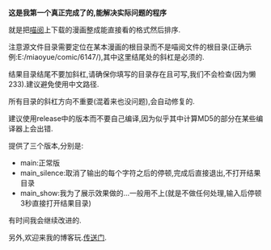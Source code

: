**这是我第一个真正完成了的,能解决实际问题的程序**

就是把[喵阅](https://ouo.us/)上下载的漫画整成能直接看的格式然后排序.

注意源文件目录需要定位在某本漫画的根目录而不是喵阅文件的根目录(正确示例:E:/miaoyue/comic/6147/),其中这里结尾处的斜杠是必须的.

结果目录结尾不要加斜杠,请确保你填写的目录存在且可写,我们不会检查(因为懒233).建议避免使用中文路径.

所有目录的斜杠方向不重要(混着来也没问题),会自动修复的.

建议使用release中的版本而不要自己编译,因为似乎其中计算MD5的部分在某些编译器上会出错.

提供了三个版本,分别是:
 - main:正常版
 - main_silence:取消了输出的每个字符之后的停顿,完成后直接退出,不打开结果目录
 - main_show:我为了展示效果做的...一般用不上(就是不做任何处理,输入后停顿3秒直接打开结果目录)

有时间我会继续改进的.

另外,欢迎来我的博客玩.[传送门](https://snake.moe/).